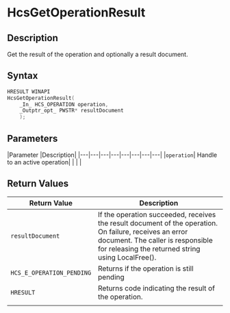# HcsGetOperationResult

## Description

Get the result of the operation and optionally a result document.

## Syntax

```cpp
HRESULT WINAPI
HcsGetOperationResult(
    _In_ HCS_OPERATION operation,
    _Outptr_opt_ PWSTR* resultDocument
    );

```

## Parameters

|Parameter     |Description|
|---|---|---|---|---|---|---|---|
|`operation`| Handle to an active operation|
|    |    |

## Return Values

|Return Value | Description|
|---|---|
|`resultDocument`| If the operation succeeded, receives the result document of the operation. On failure, receives an error document. The caller is responsible for releasing the returned string using LocalFree().|
|`HCS_E_OPERATION_PENDING` |Returns if the operation is still pending|
|`HRESULT`| Returns code indicating the result of the operation.|
|     |     |
